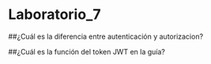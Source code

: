 # Laboratorio_7

##¿Cuál es la diferencia entre autenticación y autorizacion?


##¿Cuál es la función del token JWT en la guía?